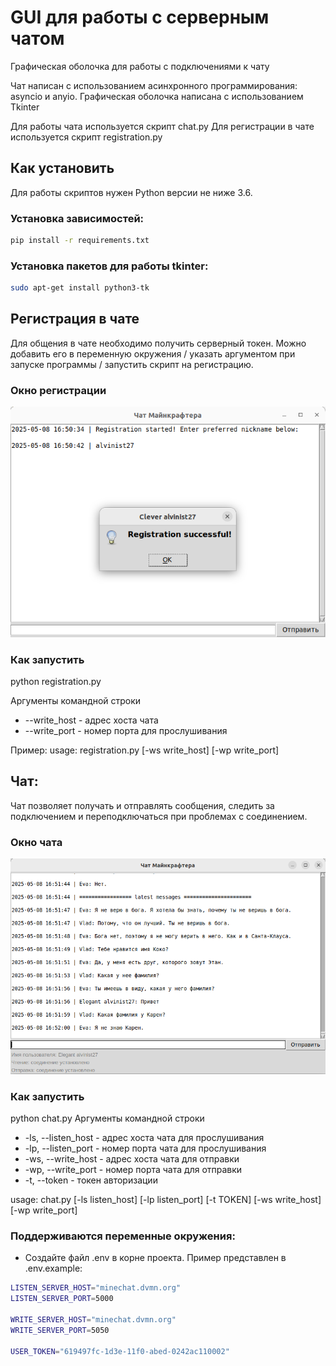 # GUI для работы с серверным чатом

Графическая оболочка для работы с подключениями к чату

Чат написан с использованием асинхронного программирования: asyncio и anyio. Графическая оболочка написана с использованием Tkinter

Для работы чата используется скрипт chat.py
Для регистрации в чате используется скрипт registration.py

## Как установить

Для работы скриптов нужен Python версии не ниже 3.6.

### Установка зависимостей:
```bash
pip install -r requirements.txt
```

### Установка пакетов для работы tkinter:
```bash
sudo apt-get install python3-tk
```


## Регистрация в чате

Для общения в чате необходимо получить серверный токен. Можно добавить его в переменную окружения / указать аргументом при запуске программы / запустить скрипт на регистрацию. 

### Окно регистрации
![Иллюстрация к окну регистрации](app_images/registration.png)

### Как запустить

python registration.py

Аргументы командной строки
- --write_host - адрес хоста чата
- --write_port - номер порта для прослушивания

Пример: 
usage: registration.py [-ws write_host] [-wp write_port]

## Чат:

Чат позволяет получать и отправлять сообщения, следить за подключением и переподключаться при проблемах с соединением.

### Окно чата
![Иллюстрация к окну регистрации](app_images/chat.png)

### Как запустить

python chat.py
Аргументы командной строки
- -ls, --listen_host - адрес хоста чата для прослушивания
- -lp, --listen_port - номер порта чата для прослушивания
- -ws, --write_host - адрес хоста чата для отправки
- -wp, --write_port - номер порта чата для отправки
- -t, --token - токен авторизации

usage: chat.py [-ls listen_host] [-lp listen_port] [-t TOKEN] [-ws write_host] [-wp write_port]

### Поддерживаются переменные окружения:
- Создайте файл .env в корне проекта. Пример представлен в .env.example:
```bash
LISTEN_SERVER_HOST="minechat.dvmn.org"
LISTEN_SERVER_PORT=5000

WRITE_SERVER_HOST="minechat.dvmn.org"
WRITE_SERVER_PORT=5050

USER_TOKEN="619497fc-1d3e-11f0-abed-0242ac110002"
```
